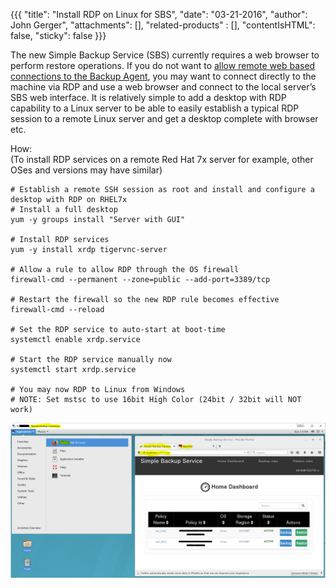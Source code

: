 {{{
  "title": "Install RDP on Linux for SBS",
  "date": "03-21-2016",
  "author":  John Gerger",
  "attachments": [],
  "related-products" : [],
  "contentIsHTML": false,
  "sticky": false
}}}

The new Simple Backup Service (SBS) currently requires a web browser to perform restore operations. If you do not want to [allow remote web based connections to the Backup Agent](./sbs-agent-security.md), you may want to connect directly to the machine via RDP and use a web browser and connect to the local server’s SBS web interface. It is relatively simple to add a desktop with RDP capability to a Linux server to be able to easily establish a typical RDP session to a remote Linux server and get a desktop complete with browser etc.

How:  
(To install RDP services on a remote Red Hat 7x server for example, other OSes and versions may have similar)
```
# Establish a remote SSH session as root and install and configure a desktop with RDP on RHEL7x
# Install a full desktop
yum -y groups install "Server with GUI"

# Install RDP services
yum -y install xrdp tigervnc-server

# Allow a rule to allow RDP through the OS firewall
firewall-cmd --permanent --zone=public --add-port=3389/tcp

# Restart the firewall so the new RDP rule becomes effective
firewall-cmd --reload

# Set the RDP service to auto-start at boot-time
systemctl enable xrdp.service

# Start the RDP service manually now
systemctl start xrdp.service

# You may now RDP to Linux from Windows
# NOTE: Set mstsc to use 16bit High Color (24bit / 32bit will NOT work)
```
![](../images/backup/rdp/RHEL7x_RDP_SBS_example.png)
